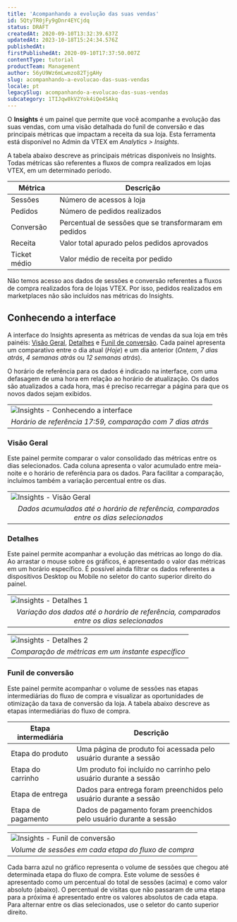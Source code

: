 ```yaml
---
title: 'Acompanhando a evolução das suas vendas'
id: 5QtyTR0jFy9gDnr4EYCjdq
status: DRAFT
createdAt: 2020-09-10T13:32:39.637Z
updatedAt: 2023-10-18T15:24:34.576Z
publishedAt: 
firstPublishedAt: 2020-09-10T17:37:50.007Z
contentType: tutorial
productTeam: Management
author: 56yU9Wz6mLwmzo82TjgAHy
slug: acompanhando-a-evolucao-das-suas-vendas
locale: pt
legacySlug: acompanhando-a-evolucao-das-suas-vendas
subcategory: 1TIJqw8kV2Yok4iQe4SAkq
---
```


O __Insights__ é um painel que permite que você acompanhe a evolução das suas vendas, com uma visão detalhada do funil de conversão e das principais métricas que impactam a receita da sua loja. Esta ferramenta está disponível no Admin da VTEX em *Analytics > Insights*.

A tabela abaixo descreve as principais métricas disponíveis no Insights. Todas métricas são referentes a fluxos de compra realizados em lojas VTEX, em um determinado período.

| Métrica      | Descrição |
| ----------   | ---------- |
| Sessões      | Número de acessos à loja |
| Pedidos      | Número de pedidos realizados |
| Conversão    | Percentual de sessões que se transformaram em pedidos |
| Receita      | Valor total apurado pelos pedidos aprovados |
| Ticket médio | Valor médio de receita por pedido |

<div class="alert alert-warning">Não temos acesso aos dados de sessões e conversão referentes a fluxos de compra realizados fora de lojas VTEX. Por isso, pedidos realizados em marketplaces não são incluídos nas métricas do Insights.</div>

## Conhecendo a interface

A interface do Insights apresenta as métricas de vendas da sua loja em três painéis: [Visão Geral](#visao-geral), [Detalhes](#detalhes) e [Funil de conversão](#funil-de-conversao). Cada painel apresenta um comparativo entre o dia atual (*Hoje*) e um dia anterior (*Ontem*, *7 dias atrás*, *4 semanas atrás* ou *12 semanas atrás*).

O horário de referência para os dados é indicado na interface, com uma defasagem de uma hora em relação ao horário de atualização. Os dados são atualizados a cada hora, mas é preciso recarregar a página para que os novos dados sejam exibidos.

<table width="100%">
  <tr>
   <td>
    <img src="https://images.ctfassets.net/alneenqid6w5/2f8tj5XokKtnZOvjfgmFVf/8766d35f81efb2710d048d67618781b0/Insights_-_Conhecendo_a_interface.png" style="display: block; margin-left: auto; margin-right: auto;" alt="Insights - Conhecendo a interface" title="Insights - Conhecendo a interface">
   </td>
  </tr>
  <tr>
   <td style="text-align: center;">
     <em>
       Horário de referência 17:59, comparação com 7 dias atrás
     </em>
   </td>
  </tr>
</table>

### Visão Geral

Este painel permite comparar o valor consolidado das métricas entre os dias selecionados. Cada coluna apresenta o valor acumulado entre meia-noite e o horário de referência para os dados. Para facilitar a comparação, incluímos também a variação percentual entre os dias.

<table width="100%">
  <tr>
   <td>
    <img src="https://images.ctfassets.net/alneenqid6w5/5lKQrdbytYWAaMV3tHnOi4/0235b8bc175e3a3575b37caf68760d0d/Insights_-_Visa__o_Geral.png" style="display: block; margin-left: auto; margin-right: auto;" alt="Insights - Visão Geral" title="Insights - Visão Geral">
   </td>
  </tr>
  <tr>
   <td style="text-align: center;">
     <em>
       Dados acumulados até o horário de referência, comparados entre os dias selecionados
     </em>
   </td>
  </tr>
</table>

### Detalhes

Este painel permite acompanhar a evolução das métricas ao longo do dia. Ao arrastar o mouse sobre os gráficos, é apresentado o valor das métricas em um horário específico. É possível ainda filtrar os dados referentes a dispositivos Desktop ou Mobile no seletor do canto superior direito do painel.

<table width="100%">
  <tr>
   <td>
    <img src="https://images.ctfassets.net/alneenqid6w5/L43eNghJLlakmOFcGmKiM/b33fac8dc56733bd1c8bec7ffcf50dbc/Insights_-_Detalhes.png" style="display: block; margin-left: auto; margin-right: auto;" alt="Insights - Detalhes 1" title="Insights - Detalhes 1">
   </td>
  </tr>
  <tr>
   <td style="text-align: center;">
     <em>
       Variação dos dados até o horário de referência, comparados entre os dias selecionados
     </em>
   </td>
  </tr>
</table>

<table width="100%">
  <tr>
   <td>
    <img src="https://images.ctfassets.net/alneenqid6w5/1TExoNJjCZInwh3LGQrkzO/9f3552d7e67b8916f740eb8113e9ed65/image11.png" style="display: block; margin-left: auto; margin-right: auto;" alt="Insights - Detalhes 2" title="Insights - Detalhes 2">
   </td>
  </tr>
  <tr>
   <td style="text-align: center;">
     <em>
       Comparação de métricas em um instante específico
     </em>
   </td>
  </tr>
</table>

### Funil de conversão

Este painel permite acompanhar o volume de sessões nas etapas intermediárias do fluxo de compra e visualizar as oportunidades de otimização da taxa de conversão da loja. A tabela abaixo descreve as etapas intermediárias do fluxo de compra.

| Etapa intermediária | Descrição     |
| ----------          | ---------- |
| Etapa do produto    | Uma página de produto foi acessada pelo usuário durante a sessão |
| Etapa do carrinho   | Um produto foi incluído no carrinho pelo usuário durante a sessão |
| Etapa de entrega    | Dados para entrega foram preenchidos pelo usuário durante a sessão |
| Etapa de pagamento  | Dados de pagamento foram preenchidos pelo usuário durante a sessão |

<table width="100%">
  <tr>
   <td>
    <img src="https://images.ctfassets.net/alneenqid6w5/4DdN3hdCz7CdoukLu3H0Ea/0284cb7630896fbf4f45e63ddd9506e0/Insights_-_Funil_de_conversa__o.png" style="display: block; margin-left: auto; margin-right: auto;" alt="Insights - Funil de conversão" title="Insights - Funil de conversão">
   </td>
  </tr>
  <tr>
   <td style="text-align: center;">
     <em>
       Volume de sessões em cada etapa do fluxo de compra
     </em>
   </td>
  </tr>
</table>

Cada barra azul no gráfico representa o volume de sessões que chegou até determinada etapa do fluxo de compra. Este volume de sessões é apresentado como um percentual do total de sessões (acima) e como valor absoluto (abaixo). O percentual de visitas que não passaram de uma etapa para a próxima é apresentado entre os valores absolutos de cada etapa. Para alternar entre os dias selecionados, use o seletor do canto superior direito.
